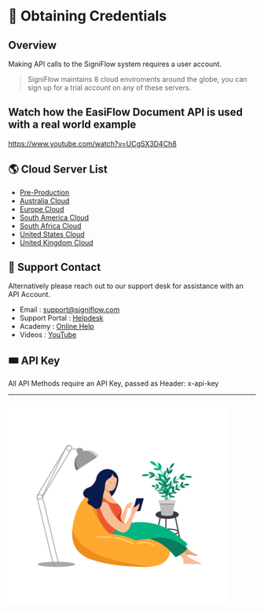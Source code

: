 # 🔑 Obtaining Credentials
## Overview
Making API calls to the SigniFlow system requires a user account.

<!-- theme: info -->

> SigniFlow maintains 8 cloud enviroments around the globe, you can sign up for a trial account on any of these servers.

## Watch how the EasiFlow Document API is used with a real world example

https://www.youtube.com/watch?v=UCgSX3D4Ch8

## 🌎 Cloud Server List

* [Pre-Production](https://preprod.signiflow.com)
* [Australia Cloud](https://au.signiflow.com)
* [Europe Cloud](https://eu.signiflow.com)
* [South America Cloud](https://latam.signiflow.com)
* [South Africa Cloud](https://flow.signflow.co.za)
* [United States Cloud](https://us.signiflow.com)
* [United Kingdom Cloud](https://uk.signiflow.com)

## 🙋 Support Contact

Alternatively please reach out to our support desk for assistance with an API Account.

* Email : [support@signiflow.com](mailto:support@signiflow.com?subject=API%20Assistance)
* Support Portal : [Helpdesk](https://helpdesk.signiflow.com/en/support/home)
* Academy : [Online Help](https://www.signiflow.com/academy/)
* Videos : [YouTube](https://www.youtube.com/c/SigniFlow)

## 🎟️ API Key

All API Methods require an API Key, passed as Header: x-api-key

---

![person 1](../assets/images/person-1.png)
